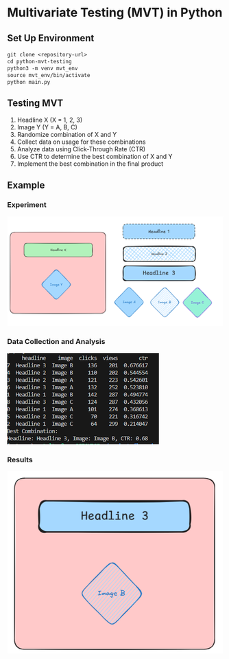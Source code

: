 # Multivariate Testing (MVT) in Python

## Set Up Environment

```
git clone <repository-url>
cd python-mvt-testing
python3 -m venv mvt_env
source mvt_env/bin/activate
python main.py
```

## Testing MVT
1. Headline X (X = 1, 2, 3)
2. Image Y (Y = A, B, C)
3. Randomize combination of X and Y
4. Collect data on usage for these combinations
5. Analyze data using Click-Through Rate (CTR)
6. Use CTR to determine the best combination of X and Y
7. Implement the best combination in the final product

## Example
### Experiment
![experiment](images/experiment.png)
### Data Collection and Analysis
![analysis](images/analysis.png)
### Results
![results](images/results.png)